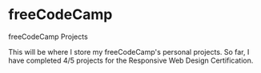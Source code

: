 # freeCodeCamp
freeCodeCamp Projects

This will be where I store my freeCodeCamp's personal projects.
So far, I have completed 4/5 projects for the Responsive Web Design Certification.
